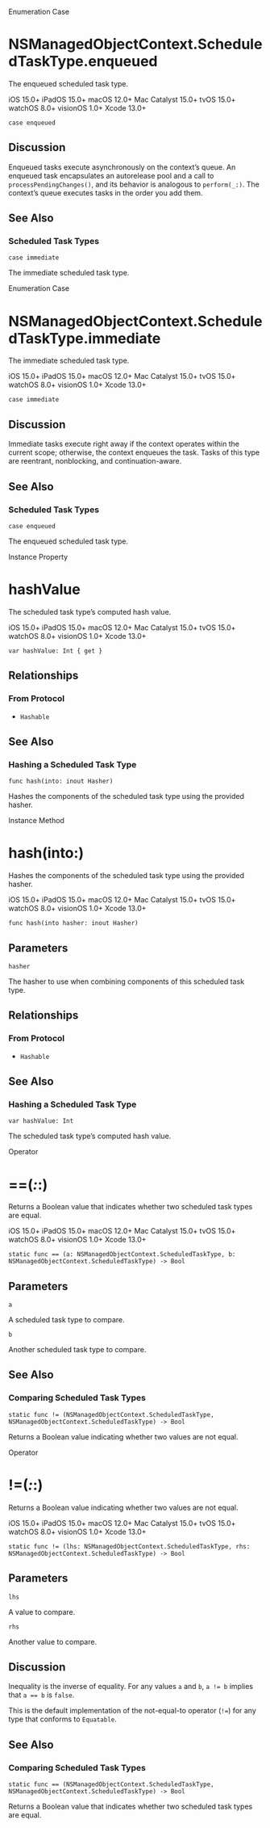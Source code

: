 Enumeration Case

# NSManagedObjectContext.ScheduledTaskType.enqueued

The enqueued scheduled task type.

iOS 15.0+  iPadOS 15.0+  macOS 12.0+  Mac Catalyst 15.0+  tvOS 15.0+  watchOS
8.0+  visionOS 1.0+  Xcode 13.0+

    
    
    case enqueued

## Discussion

Enqueued tasks execute asynchronously on the context’s queue. An enqueued task
encapsulates an autorelease pool and a call to `processPendingChanges()`, and
its behavior is analogous to `perform(_:)`. The context’s queue executes tasks
in the order you add them.

## See Also

### Scheduled Task Types

`case immediate`

The immediate scheduled task type.

Enumeration Case

# NSManagedObjectContext.ScheduledTaskType.immediate

The immediate scheduled task type.

iOS 15.0+  iPadOS 15.0+  macOS 12.0+  Mac Catalyst 15.0+  tvOS 15.0+  watchOS
8.0+  visionOS 1.0+  Xcode 13.0+

    
    
    case immediate

## Discussion

Immediate tasks execute right away if the context operates within the current
scope; otherwise, the context enqueues the task. Tasks of this type are
reentrant, nonblocking, and continuation-aware.

## See Also

### Scheduled Task Types

`case enqueued`

The enqueued scheduled task type.

Instance Property

# hashValue

The scheduled task type’s computed hash value.

iOS 15.0+  iPadOS 15.0+  macOS 12.0+  Mac Catalyst 15.0+  tvOS 15.0+  watchOS
8.0+  visionOS 1.0+  Xcode 13.0+

    
    
    var hashValue: Int { get }

## Relationships

### From Protocol

  * `Hashable`

## See Also

### Hashing a Scheduled Task Type

`func hash(into: inout Hasher)`

Hashes the components of the scheduled task type using the provided hasher.

Instance Method

# hash(into:)

Hashes the components of the scheduled task type using the provided hasher.

iOS 15.0+  iPadOS 15.0+  macOS 12.0+  Mac Catalyst 15.0+  tvOS 15.0+  watchOS
8.0+  visionOS 1.0+  Xcode 13.0+

    
    
    func hash(into hasher: inout Hasher)

##  Parameters

`hasher`

    

The hasher to use when combining components of this scheduled task type.

## Relationships

### From Protocol

  * `Hashable`

## See Also

### Hashing a Scheduled Task Type

`var hashValue: Int`

The scheduled task type’s computed hash value.

Operator

# ==(_:_:)

Returns a Boolean value that indicates whether two scheduled task types are
equal.

iOS 15.0+  iPadOS 15.0+  macOS 12.0+  Mac Catalyst 15.0+  tvOS 15.0+  watchOS
8.0+  visionOS 1.0+  Xcode 13.0+

    
    
    static func == (a: NSManagedObjectContext.ScheduledTaskType, b: NSManagedObjectContext.ScheduledTaskType) -> Bool

##  Parameters

`a`

    

A scheduled task type to compare.

`b`

    

Another scheduled task type to compare.

## See Also

### Comparing Scheduled Task Types

`static func != (NSManagedObjectContext.ScheduledTaskType,
NSManagedObjectContext.ScheduledTaskType) -> Bool`

Returns a Boolean value indicating whether two values are not equal.

Operator

# !=(_:_:)

Returns a Boolean value indicating whether two values are not equal.

iOS 15.0+  iPadOS 15.0+  macOS 12.0+  Mac Catalyst 15.0+  tvOS 15.0+  watchOS
8.0+  visionOS 1.0+  Xcode 13.0+

    
    
    static func != (lhs: NSManagedObjectContext.ScheduledTaskType, rhs: NSManagedObjectContext.ScheduledTaskType) -> Bool

##  Parameters

`lhs`

    

A value to compare.

`rhs`

    

Another value to compare.

## Discussion

Inequality is the inverse of equality. For any values `a` and `b`, `a != b`
implies that `a == b` is `false`.

This is the default implementation of the not-equal-to operator (`!=`) for any
type that conforms to `Equatable`.

## See Also

### Comparing Scheduled Task Types

`static func == (NSManagedObjectContext.ScheduledTaskType,
NSManagedObjectContext.ScheduledTaskType) -> Bool`

Returns a Boolean value that indicates whether two scheduled task types are
equal.

